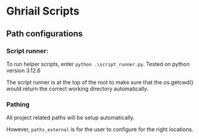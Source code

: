 # Ghriail Scripts

## Path configurations

### Script runner:

To run helper scripts, enter `python .\script_runner.py`. Tested on python version 3.12.6

The script runner is at the top of the root to make sure that the os.getcwd() would return the correct working directory automatically.

### Pathing

All project related paths will be setup automatically.

However, `paths_external` is for the user to configure for the right locations.